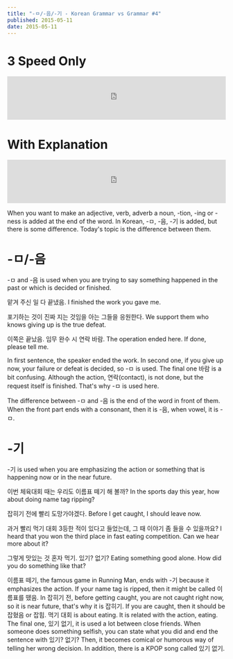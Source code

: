```yaml
---
title: "-ㅁ/-음/-기 - Korean Grammar vs Grammar #4"
published: 2015-05-11
date: 2015-05-11
---
```


#  3 Speed Only

<iframe id="audio_iframe" src="https://www.podbean.com/media/player/ien4f-55e831?skin=7" width="100%" height="100" frameborder="0" scrolling="no"></iframe>

#  With Explanation

<iframe id="audio_iframe" src="https://www.podbean.com/media/player/wuz9v-55e83b?skin=7" width="100%" height="100" frameborder="0" scrolling="no"></iframe>

When you want to make an adjective, verb, adverb a noun, -tion, -ing or -ness is added at the end of the word. In Korean, -ㅁ, -음, -기 is added, but there is some difference. Today's topic is the difference between them.

#  -ㅁ/-음

-ㅁ and -음 is used when you are trying to say something happened in the past or which is decided or finished.

맡겨 주신 일 다 끝냈음.
I finished the work you gave me.

포기하는 것이 진짜 지는 것임을 아는 그들을 응원한다.
We support them who knows giving up is the true defeat.

이쪽은 끝났음. 임무 완수 시 연락 바람.
The operation ended here. If done, please tell me.

In first sentence, the speaker ended the work. In second one, if you give up now, your failure or defeat is decided, so -ㅁ is used. The final one 바람 is a bit confusing. Although the action, 연락(contact), is not done, but the request itself is finished. That's why -ㅁ is used here.

The difference between -ㅁ and -음 is the end of the word in front of them. When the front part ends with a consonant, then it is -음, when vowel, it is -ㅁ.

#  -기

-기 is used when you are emphasizing the action or something that is happening now or in the near future.

이번 체육대회 때는 우리도 이름표 떼기 해 볼까?
In the sports day this year, how about doing name tag ripping?

잡히기 전에 빨리 도망가야겠다.
Before I get caught, I should leave now.

과거 빨리 먹기 대회 3등한 적이 있다고 들었는데, 그 때 이야기 좀 들을 수 있을까요?
I heard that you won the third place in fast eating competition. Can we hear more about it?

그렇게 맛있는 것 혼자 먹기. 있기? 없기?
Eating something good alone. How did you do something like that?

이름표 떼기, the famous game in Running Man, ends with -기 because it emphasizes the action. If your name tag is ripped, then it might be called 이름표를 뗐음. In 잡히기 전, before getting caught, you are not caught right now, so it is near future, that's why it is 잡히기. If you are caught, then it should be 잡혔음 or 잡힘. 먹기 대회 is about eating. It is related with the action, eating. The final one, 있기 없기, it is used a lot between close friends. When someone does something selfish, you can state what you did and end the sentence with 있기? 없기? Then, it becomes comical or humorous way of telling her wrong decision. In addition, there is a KPOP song called 있기 없기.